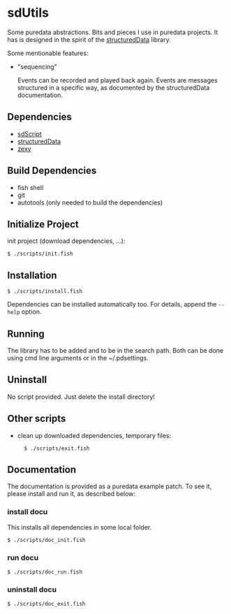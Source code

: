 # sdUtils

Some puredata abstractions. Bits and pieces I use in puredata projects.
It has is designed in the spirit of the [structuredData](https://github.com/EsGeh/structuredData) library.

Some mentionable features:

- "sequencing"

	Events can be recorded and played back again.
	Events are messages structured in a specific way, as documented by the structuredData documentation.

## Dependencies

- [sdScript](https://github.com/EsGeh/sdScript)
- [structuredData](https://github.com/EsGeh/structuredData)
- [zexy](https://github.com/soundcloud/pd-zexy)

## Build Dependencies

- fish shell
- git
- autotools (only needed to build the dependencies)

## Initialize Project

init project (download dependencies, ...):

	$ ./scripts/init.fish

## Installation

	$ ./scripts/install.fish

Dependencies can be installed automatically too.
For details, append the `--help` option.

## Running

The library has to be added and to be in the search path.
Both can be done using cmd line arguments or in the ~/.pdsettings.

## Uninstall

No script provided. Just delete the install directory!

## Other scripts

- clean up downloaded dependencies, temporary files:

		$ ./scripts/exit.fish

## Documentation

The documentation is provided as a puredata example patch.
To see it, please install and run it, as described below:

### install docu

This installs all dependencies in some local folder.

	$ ./scripts/doc_init.fish

### run docu

	$ ./scripts/doc_run.fish

### uninstall docu

	$ ./scripts/doc_exit.fish
